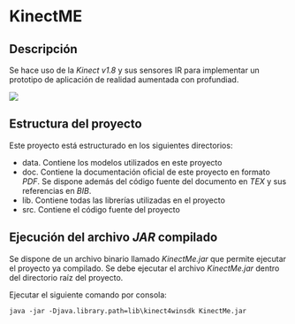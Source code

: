 # KinectME
## Descripción
Se hace uso de la _Kinect v1.8_ y sus sensores IR 
para implementar un prototipo de aplicación de realidad 
aumentada con profundiad.

![](doc/kinectme.gif)

## Estructura del proyecto
Este proyecto está estructurado en los siguientes directorios:
* data. Contiene los modelos utilizados en este proyecto
* doc. Contiene la documentación oficial de este proyecto en 
formato _PDF_. Se dispone además del código fuente del documento 
en _TEX_ y sus referencias en _BIB_.
* lib. Contiene todas las librerías utilizadas en el proyecto
* src. Contiene el código fuente del proyecto

## Ejecución del archivo _JAR_ compilado
Se dispone de un archivo binario llamado _KinectMe.jar_ que 
permite ejecutar el proyecto ya compilado. Se debe ejecutar el archivo
_KinectMe.jar_ dentro del directorio raíz del proyecto. 

Ejecutar el siguiente comando por consola:

  `java -jar -Djava.library.path=lib\kinect4winsdk KinectMe.jar`
  
